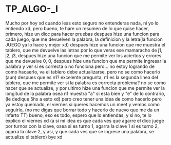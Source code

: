 # TP_ALGO-_I
Mucho por hoy xd cuando leas esto seguro no entenderas nada, ni  yo lo entiendo xd, pero bueno, te hare un resumen
de lo que quise hacer, primero, hize un dicc para hacer pruebas
despues hize una funcion para cada juego, que me devuelven la palabra, la definicion y la letra(la funcion
JUEGO ya lo hace y mejor xd) despues hize una funcion que me muestra el tablero, que me devuelve las letras
por lo que veras ese mamaracho de j1, j2, j3, despues hize una funcion que me permite ver los aciertos y errores
que me devuelve 0, 0, despues hize una funcion que me permite ingresar la palabra y ver si es correcta o no
funciona pero... no estoy logrando de como hacaerlo, va el tablero debe actualizarse, pero no se como hacerlo (aun)
despues que es n1? excelente pregunta, n1 es la segunda linea del tablero, que me permite ver si la palabra es correcta
problema? no se como hacer que se actualize, y por ultimo hize una funcion que me permite ver la longitud de la palabra
osea n1 muestra "a" si esta bien y "e" de lo contrario, (le dedique 5hs a esto xd) pero creo tener una idea de como hacerlo
pero ya estoy quemado, el viernes si queres hacemos un meet y vemos como seguirlo, (no me digas que borrar todo y hacerlo
de nuevo que me da un infarto TT) bueno, eso es todo, espero que lo entiendas, y si no, te lo explico el viernes xd
(a si mi idea es que cada ves que agarre el dicc juege por turnos con la clave, osea si es turno 1, agarra la clave 1
si es turno 2, agarra la clave 2, y asi, y que cada ves que se ingrese una palabra, se actualize el tablero)
bye xd
